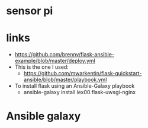 # sensor pi


# links 
- https://github.com/brennv/flask-ansible-example/blob/master/deploy.yml
- This is the one I used:
    - https://github.com/mwarkentin/flask-quickstart-ansible/blob/master/playbook.yml
- To install flask using an Ansible-Galaxy playbook
    - ansible-galaxy install lex00.flask-uwsgi-nginx


#
# Ansible galaxy
